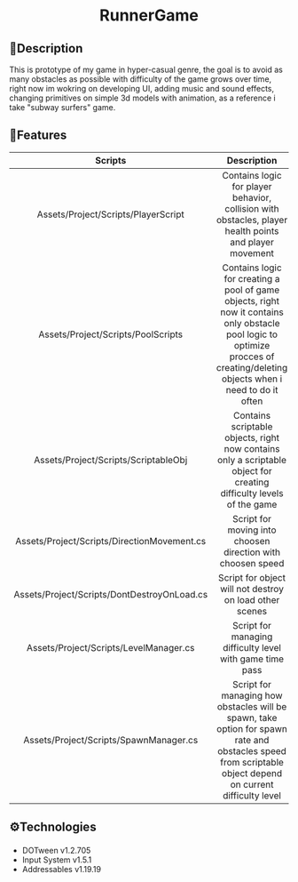 # <h1 align="center"> RunnerGame </h1>

## 📃Description
This is prototype of my game in hyper-casual genre, the goal is to avoid as many obstacles as possible with difficulty of the game grows over time, right now im wokring on developing UI, adding music and sound effects, changing primitives on simple 3d models with animation, as a reference i take "subway surfers" game. 

## 🚀Features
|      Scripts      |                                Description                                |
|:--------------------:|:-------------------------------------------------------------------------:|
| Assets/Project/Scripts/PlayerScript | Contains logic for player behavior, collision with obstacles, player health points and player movement|     
| Assets/Project/Scripts/PoolScripts  | Contains logic for creating a pool of game objects, right now it contains only obstacle pool logic to optimize procces of creating/deleting objects when i need to do it often|
| Assets/Project/Scripts/ScriptableObj| Contains scriptable objects, right now contains only a scriptable object for creating difficulty levels of the game|
| Assets/Project/Scripts/DirectionMovement.cs| Script for moving into choosen direction with choosen speed|
| Assets/Project/Scripts/DontDestroyOnLoad.cs| Script for object will not destroy on load other scenes|
| Assets/Project/Scripts/LevelManager.cs| Script for managing difficulty level with game time pass|
| Assets/Project/Scripts/SpawnManager.cs| Script for managing how obstacles will be spawn, take option for spawn rate and obstacles speed from scriptable object depend on current difficulty level|

## <p id="technologies">⚙️Technologies</p>
* DOTween v1.2.705
* Input System v1.5.1
* Addressables v1.19.19
